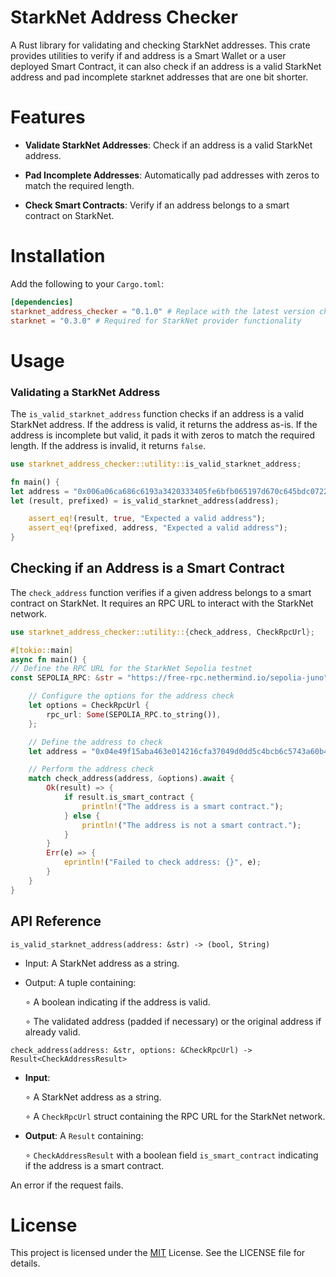 # StarkNet Address Checker

A Rust library for validating and checking StarkNet addresses. This crate provides utilities to verify if and address is a Smart Wallet or a user deployed Smart Contract, it can also check if an address is a valid StarkNet address and pad incomplete starknet addresses that are one bit shorter.

# Features
- **Validate StarkNet Addresses**: Check if an address is a valid StarkNet address.

- **Pad Incomplete Addresses**: Automatically pad addresses with zeros to match the required length.

- **Check Smart Contracts**: Verify if an address belongs to a smart contract on StarkNet.

# Installation
Add the following to your `Cargo.toml`:

```toml
[dependencies]
starknet_address_checker = "0.1.0" # Replace with the latest version check crates.io for latest version
starknet = "0.3.0" # Required for StarkNet provider functionality
```

# Usage
### Validating a StarkNet Address
The `is_valid_starknet_address` function checks if an address is a valid StarkNet address. If the address is valid, it returns the address as-is. If the address is incomplete but valid, it pads it with zeros to match the required length. If the address is invalid, it returns `false`.

```rust
use starknet_address_checker::utility::is_valid_starknet_address;

fn main() {
let address = "0x006a06ca686c6193a3420333405fe6bfb065197d670c645bdc0722a36d88982f";
let (result, prefixed) = is_valid_starknet_address(address);

    assert_eq!(result, true, "Expected a valid address");
    assert_eq!(prefixed, address, "Expected a valid address");
}
```
## Checking if an Address is a Smart Contract
The `check_address` function verifies if a given address belongs to a smart contract on StarkNet. It requires an RPC URL to interact with the StarkNet network.


```rust
use starknet_address_checker::utility::{check_address, CheckRpcUrl};

#[tokio::main]
async fn main() {
// Define the RPC URL for the StarkNet Sepolia testnet
const SEPOLIA_RPC: &str = "https://free-rpc.nethermind.io/sepolia-juno";

    // Configure the options for the address check
    let options = CheckRpcUrl {
        rpc_url: Some(SEPOLIA_RPC.to_string()),
    };

    // Define the address to check
    let address = "0x04e49f15aba463e014216cfa37049d0dd5c4bcb6c5743a60b4854c30a35cce0e";

    // Perform the address check
    match check_address(address, &options).await {
        Ok(result) => {
            if result.is_smart_contract {
                println!("The address is a smart contract.");
            } else {
                println!("The address is not a smart contract.");
            }
        }
        Err(e) => {
            eprintln!("Failed to check address: {}", e);
        }
    }
}
```

## API Reference
`is_valid_starknet_address(address: &str) -> (bool, String)`
- Input: A StarkNet address as a string.

- Output: A tuple containing:


    ∘ A boolean indicating if the address is valid.

    ∘ The validated address (padded if necessary) or the original address if already valid.

`check_address(address: &str, options: &CheckRpcUrl) -> Result<CheckAddressResult>`

- **Input**:

    ∘ A StarkNet address as a string.

    ∘ A `CheckRpcUrl` struct containing the RPC URL for the StarkNet network.


- **Output**: A `Result` containing:

    ∘ `CheckAddressResult` with a boolean field `is_smart_contract` indicating if the address is a smart contract.

An error if the request fails.

# License
This project is licensed under the [MIT](https://choosealicense.com/licenses/mit/) License. See the LICENSE file for details.
